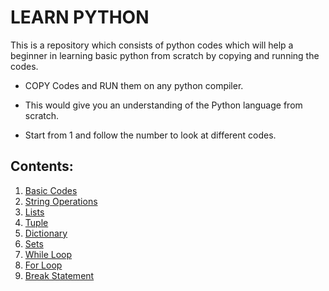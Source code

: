 # LEARN PYTHON

This is a repository which consists of python codes which will help a beginner in learning basic python from scratch by copying and running the codes.

- COPY Codes and RUN them on any python compiler.

- This would give you an understanding of the Python language from scratch.

- Start from 1 and follow the number to look at different codes.

## Contents:

1. [Basic Codes](https://github.com/ys2723/Learn_Python/blob/main/1--%3EBasic-Codes.py)
2. [String Operations](https://github.com/ys2723/Learn_Python/blob/main/2--%3EString-Operations.py)
3. [Lists](https://github.com/ys2723/Learn_Python/blob/main/3--%3ELists.py)
4. [Tuple](https://github.com/ys2723/Learn_Python/blob/main/4--%3ETuple.py)
5. [Dictionary](https://github.com/ys2723/Learn_Python/blob/main/5--%3EDictionary.py)
6. [Sets](https://github.com/ys2723/Learn_Python/blob/main/6--%3ESets.py)
7. [While Loop](https://github.com/ys2723/Learn_Python/blob/main/7--%3EWhile_Loop.py)
8. [For Loop](https://github.com/ys2723/Learn_Python/blob/main/8--%3EFor_Loop.py)
9. [Break Statement](https://github.com/ys2723/Learn_Python/blob/main/9--%3EBreak_Statement.py)
    
